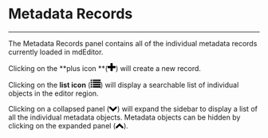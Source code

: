 # Metadata Records

---

The Metadata Records panel contains all of the individual metadata records currently loaded in mdEditor.

Clicking on the **plus icon **\(![](/assets/symbol_plus_16.png)\) will create a new record.

Clicking on the **list icon** \(![](/assets/symbol_list_16.png)\) will display a searchable list of individual objects in the editor region.

Clicking on a collapsed panel \(![](/assets/symbol_angle-down_16.png)\) will expand the sidebar to display a list of all the individual metadata objects. Metadata objects can be hidden by clicking on the expanded panel \(![](/assets/symbol_angle-up_16.png)\).

